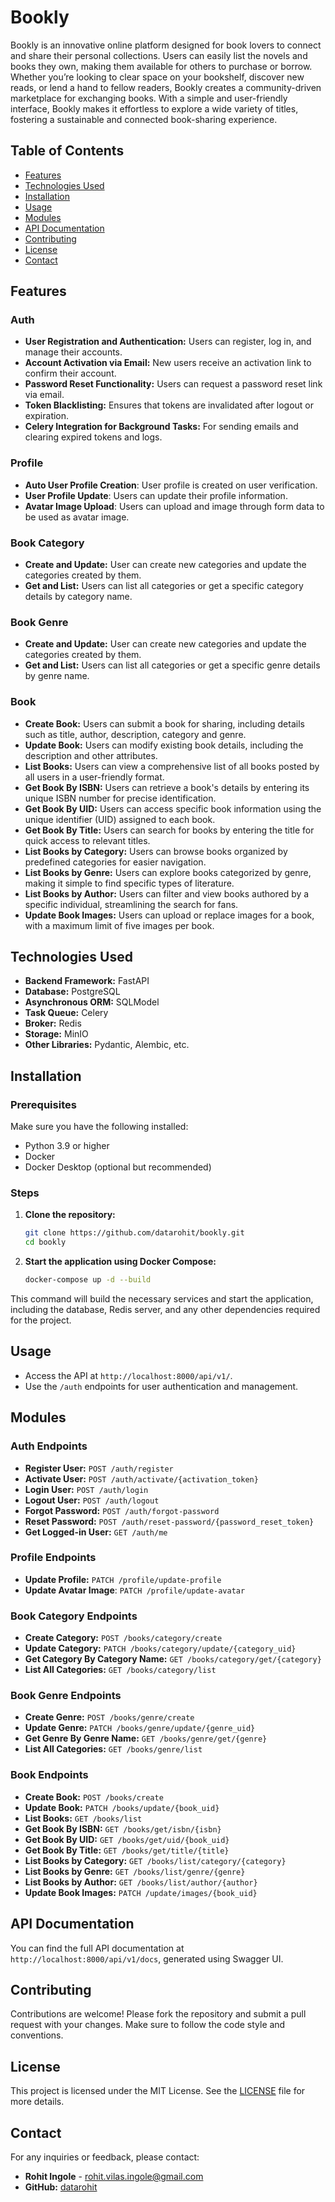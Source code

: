 # Bookly

Bookly is an innovative online platform designed for book lovers to connect and share their personal collections. Users can easily list the novels and books they own, making them available for others to purchase or borrow. Whether you’re looking to clear space on your bookshelf, discover new reads, or lend a hand to fellow readers, Bookly creates a community-driven marketplace for exchanging books. With a simple and user-friendly interface, Bookly makes it effortless to explore a wide variety of titles, fostering a sustainable and connected book-sharing experience.

## Table of Contents

- [Features](#features)
- [Technologies Used](#technologies-used)
- [Installation](#installation)
- [Usage](#usage)
- [Modules](#modules)
- [API Documentation](#api-documentation)
- [Contributing](#contributing)
- [License](#license)
- [Contact](#contact)

## Features

### Auth

- **User Registration and Authentication:** Users can register, log in, and manage their accounts.
- **Account Activation via Email:** New users receive an activation link to confirm their account.
- **Password Reset Functionality:** Users can request a password reset link via email.
- **Token Blacklisting:** Ensures that tokens are invalidated after logout or expiration.
- **Celery Integration for Background Tasks:** For sending emails and clearing expired tokens and logs.

### Profile

- **Auto User Profile Creation**: User profile is created on user verification.
- **User Profile Update**: Users can update their profile information.
- **Avatar Image Upload**: Users can upload and image through form data to be used as avatar image.

### Book Category

- **Create and Update:** User can create new categories and update the categories created by them.
- **Get and List:** Users can list all categories or get a specific category details by category name.

### Book Genre

- **Create and Update:** User can create new categories and update the categories created by them.
- **Get and List:** Users can list all categories or get a specific genre details by genre name.

### Book

- **Create Book:** Users can submit a book for sharing, including details such as title, author, description, category and genre.
- **Update Book:** Users can modify existing book details, including the description and other attributes.
- **List Books:** Users can view a comprehensive list of all books posted by all users in a user-friendly format.
- **Get Book By ISBN:** Users can retrieve a book's details by entering its unique ISBN number for precise identification.
- **Get Book By UID:** Users can access specific book information using the unique identifier (UID) assigned to each book.
- **Get Book By Title:** Users can search for books by entering the title for quick access to relevant titles.
- **List Books by Category:** Users can browse books organized by predefined categories for easier navigation.
- **List Books by Genre:** Users can explore books categorized by genre, making it simple to find specific types of literature.
- **List Books by Author:** Users can filter and view books authored by a specific individual, streamlining the search for fans.
- **Update Book Images:** Users can upload or replace images for a book, with a maximum limit of five images per book.

## Technologies Used

- **Backend Framework:** FastAPI
- **Database:** PostgreSQL
- **Asynchronous ORM:** SQLModel
- **Task Queue:** Celery
- **Broker:** Redis
- **Storage:** MinIO
- **Other Libraries:** Pydantic, Alembic, etc.

## Installation

### Prerequisites

Make sure you have the following installed:

- Python 3.9 or higher
- Docker
- Docker Desktop (optional but recommended)

### Steps

1. **Clone the repository:**

    ```bash
    git clone https://github.com/datarohit/bookly.git
    cd bookly
    ```

2. **Start the application using Docker Compose:**

    ```bash
    docker-compose up -d --build
    ```

This command will build the necessary services and start the application, including the database, Redis server, and any other dependencies required for the project.

## Usage

- Access the API at `http://localhost:8000/api/v1/`.
- Use the `/auth` endpoints for user authentication and management.

## Modules

### Auth Endpoints

- **Register User:** `POST /auth/register`
- **Activate User:** `POST /auth/activate/{activation_token}`
- **Login User:** `POST /auth/login`
- **Logout User:** `POST /auth/logout`
- **Forgot Password:** `POST /auth/forgot-password`
- **Reset Password:** `POST /auth/reset-password/{password_reset_token}`
- **Get Logged-in User:** `GET /auth/me`

### Profile Endpoints

- **Update Profile:** `PATCH /profile/update-profile`
- **Update Avatar Image**: `PATCH /profile/update-avatar`

### Book Category Endpoints

- **Create Category:** `POST /books/category/create`
- **Update Category:**  `PATCH /books/category/update/{category_uid}`
- **Get Category By Category Name:** `GET /books/category/get/{category}`
- **List All Categories:** `GET /books/category/list`

### Book Genre Endpoints

- **Create Genre:** `POST /books/genre/create`
- **Update Genre:**  `PATCH /books/genre/update/{genre_uid}`
- **Get Genre By Genre Name:** `GET /books/genre/get/{genre}`
- **List All Categories:** `GET /books/genre/list`

### Book Endpoints

- **Create Book:** `POST /books/create`
- **Update Book:** `PATCH /books/update/{book_uid}`
- **List Books:** `GET /books/list`
- **Get Book By ISBN:** `GET /books/get/isbn/{isbn}`
- **Get Book By UID:** `GET /books/get/uid/{book_uid}`
- **Get Book By Title:** `GET /books/get/title/{title}`
- **List Books by Category:** `GET /books/list/category/{category}`
- **List Books by Genre:** `GET /books/list/genre/{genre}`
- **List Books by Author:** `GET /books/list/author/{author}`
- **Update Book Images:** `PATCH /update/images/{book_uid}`

## API Documentation

You can find the full API documentation at `http://localhost:8000/api/v1/docs`, generated using Swagger UI.

## Contributing

Contributions are welcome! Please fork the repository and submit a pull request with your changes. Make sure to follow the code style and conventions.

## License

This project is licensed under the MIT License. See the [LICENSE](https://github.com/DataRohit/Bookly/blob/master/license) file for more details.

## Contact

For any inquiries or feedback, please contact:

- **Rohit Ingole** - [rohit.vilas.ingole@gmail.com](mailto:rohit.vilas.ingole@gmail.com)
- **GitHub:** [datarohit](https://github.com/datarohit)
